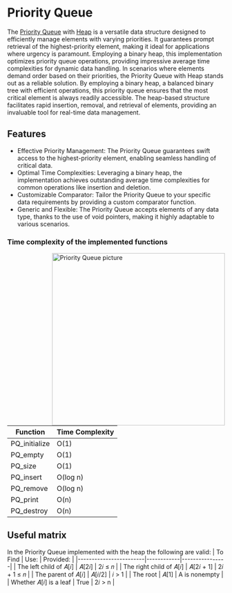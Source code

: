 # Priority Queue

The [Priority Queue](https://en.wikipedia.org/wiki/Priority_queue) with [Heap](https://en.wikipedia.org/wiki/Heap_(data_structure)) is a versatile data structure designed to efficiently manage elements with varying priorities. It guarantees prompt retrieval of the highest-priority element, making it ideal for applications where urgency is paramount. Employing a binary heap, this implementation optimizes priority queue operations, providing impressive average time complexities for dynamic data handling. In scenarios where elements demand order based on their priorities, the Priority Queue with Heap stands out as a reliable solution. By employing a binary heap, a balanced binary tree with efficient operations, this priority queue ensures that the most critical element is always readily accessible. The heap-based structure facilitates rapid insertion, removal, and retrieval of elements, providing an invaluable tool for real-time data management.


## Features
- Effective Priority Management: The Priority Queue guarantees swift access to the highest-priority element, enabling seamless handling of critical data.
- Optimal Time Complexities: Leveraging a binary heap, the implementation achieves outstanding average time complexities for common operations like insertion and deletion.
- Customizable Comparator: Tailor the Priority Queue to your specific data requirements by providing a custom comparator function.
- Generic and Flexible: The Priority Queue accepts elements of any data type, thanks to the use of void pointers, making it highly adaptable to various scenarios.

### Time complexity of the implemented functions

<img align="right" width=400 alt="Priority Queue picture" src="https://users.cecs.anu.edu.au/~Alistair.Rendell/Teaching/apac_comp3600/module2/images/Heaps_HeapStructure.png">

| Function                | Time Complexity |
|-------------------------|-----------------|
| PQ_initialize           | O(1)            |
| PQ_empty                | O(1)            |
| PQ_size                 | O(1)            |
| PQ_insert               | O(log n)        |
| PQ_remove               | O(log n)        |
| PQ_print                | O(n)            |
| PQ_destroy              | O(n)            |


## Useful matrix

In the Priority Queue implemented with the heap the following are valid:
| To Find                 | Use:       | Provided:      |
|------------------------|------------|----------------|
| The left child of 𝐴[𝑖]  | 𝐴[2𝑖]      | 2𝑖 ≤ 𝑛          |
| The right child of 𝐴[𝑖] | 𝐴[2𝑖 + 1] | 2𝑖 + 1 ≤ 𝑛      |
| The parent of 𝐴[𝑖]      | 𝐴[𝑖/2]     | 𝑖 > 1           |
| The root                | 𝐴[1]       | A is nonempty   |
| Whether 𝐴[𝑖] is a leaf  | True       | 2𝑖 > n          |
